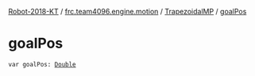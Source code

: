 [Robot-2018-KT](../../index.md) / [frc.team4096.engine.motion](../index.md) / [TrapezoidalMP](index.md) / [goalPos](./goal-pos.md)

# goalPos

`var goalPos: `[`Double`](https://kotlinlang.org/api/latest/jvm/stdlib/kotlin/-double/index.html)